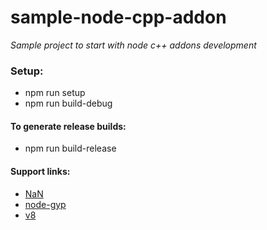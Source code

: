 # sample-node-cpp-addon
_Sample project to start with node c++ addons development_

### Setup:
* npm run setup
* npm run build-debug

#### To generate release builds:
* npm run build-release

#### Support links:
* [NaN](https://github.com/nodejs/nan)
* [node-gyp](https://github.com/nodejs/node-gyp)
* [v8](https://github.com/v8/v8)

